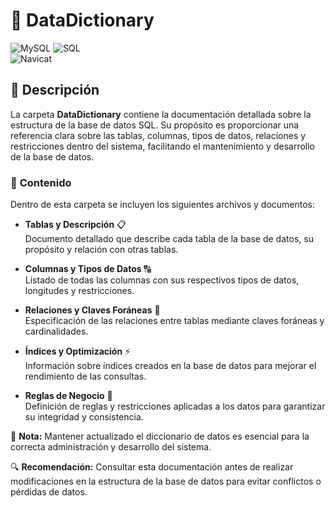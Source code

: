 # 📂 DataDictionary  
![MySQL](https://img.shields.io/badge/MySQL-005C84?style=for-the-badge&logo=mysql&logoColor=white)  ![SQL](https://img.shields.io/badge/SQL-4479A1?style=for-the-badge&logo=amazon-rds&logoColor=white)  
![Navicat](https://img.shields.io/badge/Navicat-3E5C5B?style=for-the-badge&logo=navicat&logoColor=white)

## 📁 Descripción  

La carpeta **DataDictionary** contiene la documentación detallada sobre la estructura de la base de datos SQL. Su propósito es proporcionar una referencia clara sobre las tablas, columnas, tipos de datos, relaciones y restricciones dentro del sistema, facilitando el mantenimiento y desarrollo de la base de datos.  

### 📌 **Contenido**  

Dentro de esta carpeta se incluyen los siguientes archivos y documentos:  

- **Tablas y Descripción** 📋  
  Documento detallado que describe cada tabla de la base de datos, su propósito y relación con otras tablas.  

- **Columnas y Tipos de Datos** 🔠  
  Listado de todas las columnas con sus respectivos tipos de datos, longitudes y restricciones.  

- **Relaciones y Claves Foráneas** 🔗  
  Especificación de las relaciones entre tablas mediante claves foráneas y cardinalidades.  

- **Índices y Optimización** ⚡  
  Información sobre índices creados en la base de datos para mejorar el rendimiento de las consultas.  

- **Reglas de Negocio** 📌  
  Definición de reglas y restricciones aplicadas a los datos para garantizar su integridad y consistencia.  

📌 **Nota:** Mantener actualizado el diccionario de datos es esencial para la correcta administración y desarrollo del sistema.  

🔍 **Recomendación:** Consultar esta documentación antes de realizar modificaciones en la estructura de la base de datos para evitar conflictos o pérdidas de datos.  
 
